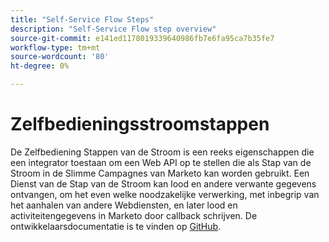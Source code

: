 ```yaml
---
title: "Self-Service Flow Steps"
description: "Self-Service Flow step overview"
source-git-commit: e141ed1178019339640986fb7e6fa95ca7b35fe7
workflow-type: tm+mt
source-wordcount: '80'
ht-degree: 0%

---
```



# Zelfbedieningsstroomstappen

De Zelfbediening Stappen van de Stroom is een reeks eigenschappen die een integrator toestaan om een Web API op te stellen die als Stap van de Stroom in de Slimme Campagnes van Marketo kan worden gebruikt. Een Dienst van de Stap van de Stroom kan lood en andere verwante gegevens ontvangen, om het even welke noodzakelijke verwerking, met inbegrip van het aanhalen van andere Webdiensten, en later lood en activiteitengegevens in Marketo door callback schrijven. De ontwikkelaarsdocumentatie is te vinden op [GitHub](https://github.com/adobe/Marketo-SSFS-Service-Provider-Interface).
